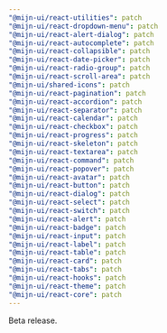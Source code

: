 ```yaml
---
"@mijn-ui/react-utilities": patch
"@mijn-ui/react-dropdown-menu": patch
"@mijn-ui/react-alert-dialog": patch
"@mijn-ui/react-autocomplete": patch
"@mijn-ui/react-collapsible": patch
"@mijn-ui/react-date-picker": patch
"@mijn-ui/react-radio-group": patch
"@mijn-ui/react-scroll-area": patch
"@mijn-ui/shared-icons": patch
"@mijn-ui/react-pagination": patch
"@mijn-ui/react-accordion": patch
"@mijn-ui/react-separator": patch
"@mijn-ui/react-calendar": patch
"@mijn-ui/react-checkbox": patch
"@mijn-ui/react-progress": patch
"@mijn-ui/react-skeleton": patch
"@mijn-ui/react-textarea": patch
"@mijn-ui/react-command": patch
"@mijn-ui/react-popover": patch
"@mijn-ui/react-avatar": patch
"@mijn-ui/react-button": patch
"@mijn-ui/react-dialog": patch
"@mijn-ui/react-select": patch
"@mijn-ui/react-switch": patch
"@mijn-ui/react-alert": patch
"@mijn-ui/react-badge": patch
"@mijn-ui/react-input": patch
"@mijn-ui/react-label": patch
"@mijn-ui/react-table": patch
"@mijn-ui/react-card": patch
"@mijn-ui/react-tabs": patch
"@mijn-ui/react-hooks": patch
"@mijn-ui/react-theme": patch
"@mijn-ui/react-core": patch
---
```


Beta release.
